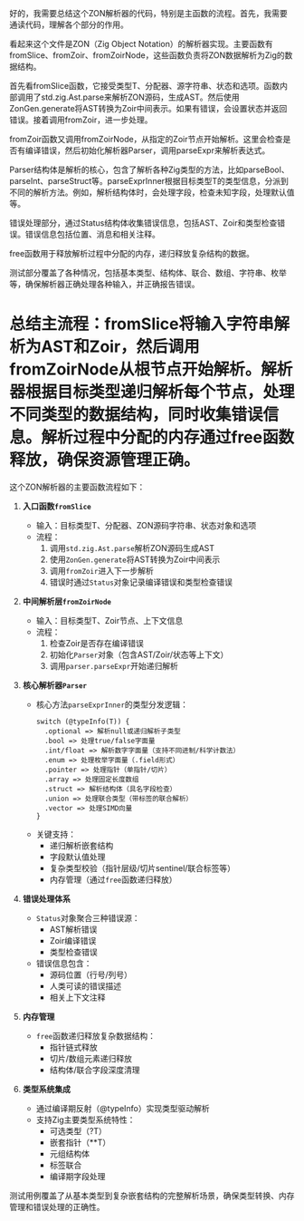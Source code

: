 好的，我需要总结这个ZON解析器的代码，特别是主函数的流程。首先，我需要通读代码，理解各个部分的作用。

看起来这个文件是ZON（Zig Object Notation）的解析器实现。主要函数有fromSlice、fromZoir、fromZoirNode，这些函数负责将ZON数据解析为Zig的数据结构。

首先看fromSlice函数，它接受类型T、分配器、源字符串、状态和选项。函数内部调用了std.zig.Ast.parse来解析ZON源码，生成AST。然后使用ZonGen.generate将AST转换为Zoir中间表示。如果有错误，会设置状态并返回错误。接着调用fromZoir，进一步处理。

fromZoir函数又调用fromZoirNode，从指定的Zoir节点开始解析。这里会检查是否有编译错误，然后初始化解析器Parser，调用parseExpr来解析表达式。

Parser结构体是解析的核心，包含了解析各种Zig类型的方法，比如parseBool、parseInt、parseStruct等。parseExprInner根据目标类型T的类型信息，分派到不同的解析方法。例如，解析结构体时，会处理字段，检查未知字段，处理默认值等。

错误处理部分，通过Status结构体收集错误信息，包括AST、Zoir和类型检查错误。错误信息包括位置、消息和相关注释。

free函数用于释放解析过程中分配的内存，递归释放复杂结构的数据。

测试部分覆盖了各种情况，包括基本类型、结构体、联合、数组、字符串、枚举等，确保解析器正确处理各种输入，并正确报告错误。

总结主流程：fromSlice将输入字符串解析为AST和Zoir，然后调用fromZoirNode从根节点开始解析。解析器根据目标类型递归解析每个节点，处理不同类型的数据结构，同时收集错误信息。解析过程中分配的内存通过free函数释放，确保资源管理正确。
================================================
这个ZON解析器的主要函数流程如下：

1. **入口函数`fromSlice`**
   - 输入：目标类型T、分配器、ZON源码字符串、状态对象和选项
   - 流程：
     1. 调用`std.zig.Ast.parse`解析ZON源码生成AST
     2. 使用`ZonGen.generate`将AST转换为Zoir中间表示
     3. 调用`fromZoir`进入下一步解析
     4. 错误时通过`Status`对象记录编译错误和类型检查错误

2. **中间解析层`fromZoirNode`**
   - 输入：目标类型T、Zoir节点、上下文信息
   - 流程：
     1. 检查Zoir是否存在编译错误
     2. 初始化`Parser`对象（包含AST/Zoir/状态等上下文）
     3. 调用`parser.parseExpr`开始递归解析

3. **核心解析器`Parser`**
   - 核心方法`parseExprInner`的类型分发逻辑：
     ```zig
     switch (@typeInfo(T)) {
       .optional => 解析null或递归解析子类型
       .bool => 处理true/false字面量
       .int/float => 解析数字字面量（支持不同进制/科学计数法）
       .enum => 处理枚举字面量（.field形式）
       .pointer => 处理指针（单指针/切片）
       .array => 处理固定长度数组
       .struct => 解析结构体（具名字段检查）
       .union => 处理联合类型（带标签的联合解析）
       .vector => 处理SIMD向量
     }
     ```
   - 关键支持：
     - 递归解析嵌套结构
     - 字段默认值处理
     - 复杂类型校验（指针层级/切片sentinel/联合标签等）
     - 内存管理（通过`free`函数递归释放）

4. **错误处理体系**
   - `Status`对象聚合三种错误源：
     - AST解析错误
     - Zoir编译错误
     - 类型检查错误
   - 错误信息包含：
     - 源码位置（行号/列号）
     - 人类可读的错误描述
     - 相关上下文注释

5. **内存管理**
   - `free`函数递归释放复杂数据结构：
     - 指针链式释放
     - 切片/数组元素递归释放
     - 结构体/联合字段深度清理

6. **类型系统集成**
   - 通过编译期反射（@typeInfo）实现类型驱动解析
   - 支持Zig主要类型系统特性：
     - 可选类型（?T）
     - 嵌套指针（**T）
     - 元组结构体
     - 标签联合
     - 编译期字段处理

测试用例覆盖了从基本类型到复杂嵌套结构的完整解析场景，确保类型转换、内存管理和错误处理的正确性。